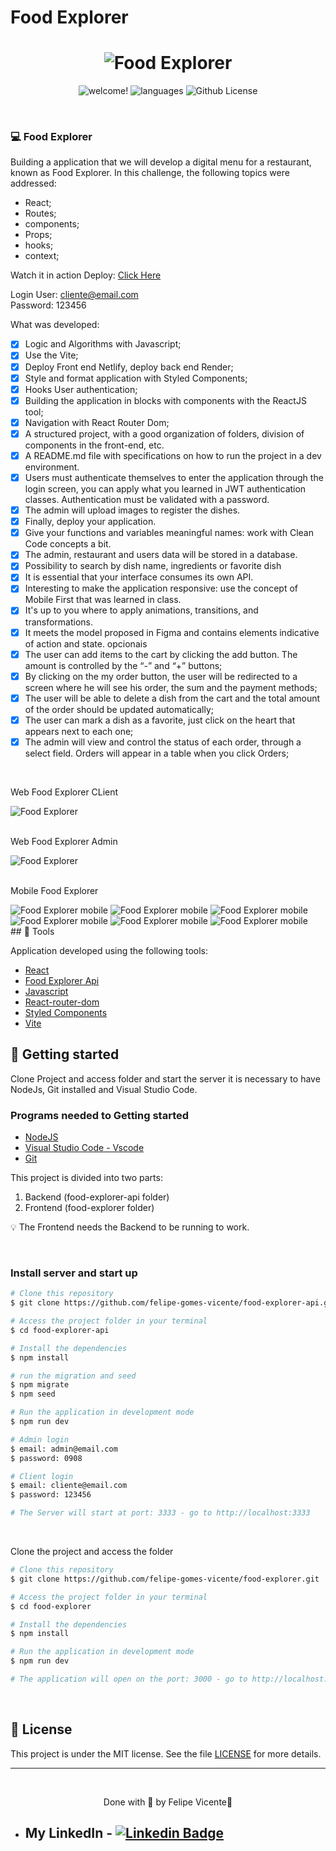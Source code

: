 # Food Explorer

<h1 align="center">
    <img alt="Food Explorer" title="Food Explorer" src="./.github/capa.png" />
</h1>

<p align="center">
	
  <img src="https://img.shields.io/static/v1?label=PRs&message=welcome&color=49AA26&labelColor=000000" alt="welcome!" />
	
  <img src="https://img.shields.io/github/languages/count/exodogurgel/food-explorer-frontend" alt="languages" />
	
  <img alt="Github License" src="https://img.shields.io/github/license/exodogurgel/food-explorer-frontend" />


</p>

<br>

### 💻 Food Explorer

Building a application that we will develop a digital menu for a restaurant, known as Food Explorer. In this challenge, the following topics were addressed:

- React;
- Routes;
- components;
- Props;
- hooks;
- context;

Watch it in action Deploy: [Click Here](https://food-explorer-rest.netlify.app/)

Login User: cliente@email.com  
Password: 123456

What was developed:

- [x] Logic and Algorithms with Javascript;
- [x] Use the Vite;
- [x] Deploy Front end Netlify, deploy back end Render;
- [x] Style and format application with Styled Components;
- [x] Hooks User authentication;
- [x] Building the application in blocks with components with the ReactJS tool;
- [x] Navigation with React Router Dom;
- [x] A structured project, with a good organization of folders, division of components in the front-end, etc.
- [x] A README.md file with specifications on how to run the project in a dev environment.
- [x] Users must authenticate themselves to enter the application through the login screen, you can apply what you learned in JWT authentication classes. Authentication must be validated with a password.
- [x] The admin will upload images to register the dishes.
- [x] Finally, deploy your application.
- [x] Give your functions and variables meaningful names: work with Clean Code concepts a bit.
- [x] The admin, restaurant and users data will be stored in a database.
- [x] Possibility to search by dish name, ingredients or favorite dish
- [x] It is essential that your interface consumes its own API.
- [x] Interesting to make the application responsive: use the concept of Mobile First that was learned in class.
- [x] It's up to you where to apply animations, transitions, and transformations.
- [x] It meets the model proposed in Figma and contains elements indicative of action and state.
opcionais
- [x] The user can add items to the cart by clicking the add button. The amount is controlled by the “-” and “+” buttons;
- [x] By clicking on the my order button, the user will be redirected to a screen where he will see his order, the sum and the payment methods;
- [x] The user will be able to delete a dish from the cart and the total amount of the order should be updated automatically;
- [x] The user can mark a dish as a favorite, just click on the heart that appears next to each one;
- [x] The admin will view and control the status of each order, through a select field. Orders will appear in a table when you click Orders;
<br />

<p>Web Food Explorer CLient</p>
<img alt="Food Explorer" title="Food Explorer" src="./.github/food-explorer-client.gif" />

<br />
<br />
<p>Web Food Explorer Admin</p>
<img alt="Food Explorer" title="Food Explorer" src="./.github/food-explorer-admin.gif" />

<br />
<br />
<p>Mobile Food Explorer </p>
<img alt="Food Explorer mobile" title="Food Explorer" src="./.github/1.png" />
<img alt="Food Explorer mobile" title="Food Explorer" src="./.github/2.png" />
<img alt="Food Explorer mobile" title="Food Explorer" src="./.github/3.png" />
<img alt="Food Explorer mobile" title="Food Explorer" src="./.github/4.png" />
<img alt="Food Explorer mobile" title="Food Explorer" src="./.github/5.png" />
<img alt="Food Explorer mobile" title="Food Explorer" src="./.github/6.png" />

<br />
## 🧪 Tools

Application developed using the following tools:

- [React](https://reactjs.org)
- [Food Explorer Api](https://github.com/felipe-gomes-vicente/food-explorer-api)
- [Javascript](https://developer.mozilla.org/pt-BR/docs/Web/JavaScript)
- [React-router-dom](https://reactrouter.com/web/guides/quick-start)
- [Styled Components](https://styled-components.com/)
- [Vite](https://vitejs.dev/)


## 🚀 Getting started

Clone Project and access folder and start the server it is necessary to have NodeJs, Git
installed and Visual Studio Code.

### Programs needed to Getting started

- [NodeJS](https://nodejs.org/en/)
- [Visual Studio Code - Vscode](https://code.visualstudio.com/)
- [Git](https://git-scm.com/)

This project is divided into two parts:
1. Backend (food-explorer-api folder) 
2. Frontend (food-explorer folder)

💡 The Frontend needs the Backend to be running to work.

<br />

### Install server and start up

```bash
# Clone this repository
$ git clone https://github.com/felipe-gomes-vicente/food-explorer-api.git

# Access the project folder in your terminal
$ cd food-explorer-api

# Install the dependencies
$ npm install

# run the migration and seed
$ npm migrate
$ npm seed

# Run the application in development mode
$ npm run dev

# Admin login
$ email: admin@email.com
$ password: 0908

# Client login
$ email: cliente@email.com
$ password: 123456

# The Server will start at port: 3333 - go to http://localhost:3333
```

<br />

Clone the project and access the folder

```bash
# Clone this repository
$ git clone https://github.com/felipe-gomes-vicente/food-explorer.git

# Access the project folder in your terminal
$ cd food-explorer

# Install the dependencies
$ npm install

# Run the application in development mode
$ npm run dev

# The application will open on the port: 3000 - go to http://localhost:5173/ or http://127.0.0.1:5173/ 
```

<br />

## 📝 License

This project is under the MIT license. See the file [LICENSE](LICENSE) for more details.

---

&nbsp;

<p align="center">Done with 💜 by Felipe Vicente👋</p>

- ## My LinkedIn - [![Linkedin Badge](https://img.shields.io/badge/-FelipeVicente-blue?style=flat-square&logo=Linkedin&logoColor=white&link=https://www.linkedin.com/in/felipe-gomes-vicente/)](https://www.linkedin.com/in/felipe-gomes-vicente/)
